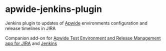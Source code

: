 # apwide-jenkins-plugin
Jenkins plugin to updates of [Apwide](https://apwide.com) environments configuration and release timelines in JIRA

Companion add-on for [Apwide Test Environment and Release Management app for JIRA](https://marketplace.atlassian.com/plugins/com.holydev.env.plugin.jira-holydev-env-plugin/server/overview)
and [Jenkins](https://jenkins.io/)
